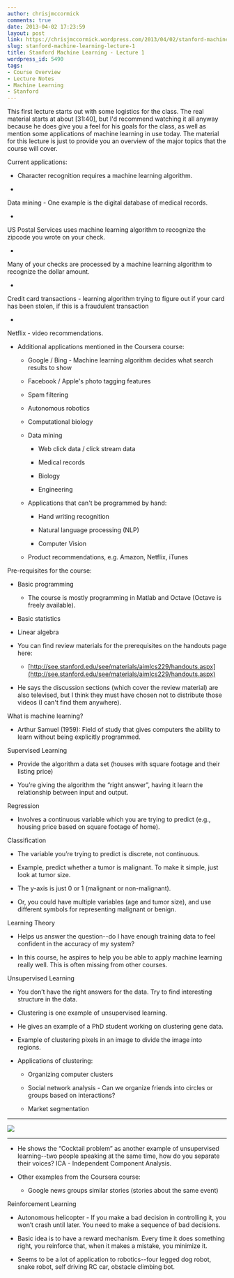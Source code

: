 ```yaml
---
author: chrisjmccormick
comments: true
date: 2013-04-02 17:23:59
layout: post
link: https://chrisjmccormick.wordpress.com/2013/04/02/stanford-machine-learning-lecture-1/
slug: stanford-machine-learning-lecture-1
title: Stanford Machine Learning - Lecture 1
wordpress_id: 5490
tags:
- Course Overview
- Lecture Notes
- Machine Learning
- Stanford
---
```


This first lecture starts out with some logistics for the class. The real material starts at about [31:40], but I'd recommend watching it all anyway because he does give you a feel for his goals for the class, as well as mention some applications of machine learning in use today. The material for this lecture is just to provide you an overview of the major topics that the course will cover.

Current applications:



	
  * Character recognition requires a machine learning algorithm.

	
  * 


Data mining - One example is the digital database of medical records.




	
  * 




US Postal Services uses machine learning algorithm to recognize the zipcode you wrote on your check.

	
  * 


Many of your checks are processed by a machine learning algorithm to recognize the dollar amount.




	
  * 




Credit card transactions - learning algorithm trying to figure out if your card has been stolen, if this is a fraudulent transaction

	
  * 


Netflix - video recommendations.




	
  * Additional applications mentioned in the Coursera course:

	
    * Google / Bing - Machine learning algorithm decides what search results to show

	
    * Facebook / Apple's photo tagging features

	
    * Spam filtering

	
    * Autonomous robotics

	
    * Computational biology

	
    * Data mining

	
      * Web click data / click stream data

	
      * Medical records

	
      * Biology

	
      * Engineering




	
    * Applications that can't be programmed by hand:

	
      * Hand writing recognition

	
      * Natural language processing (NLP)

	
      * Computer Vision




	
    * Product recommendations, e.g. Amazon, Netflix, iTunes





Pre-requisites for the course:

	
  * Basic programming

	
    * The course is mostly programming in Matlab and Octave (Octave is freely available).




	
  * Basic statistics

	
  * Linear algebra

	
  * You can find review materials for the prerequisites on the handouts page here:

	
    * [http://see.stanford.edu/see/materials/aimlcs229/handouts.aspx](http://see.stanford.edu/see/materials/aimlcs229/handouts.aspx)




	
  * He says the discussion sections (which cover the review material) are also televised, but I think they must have chosen not to distribute those videos (I can't find them anywhere).




What is machine learning?






	
  * Arthur Samuel (1959): Field of study that gives computers the ability to learn without being explicitly programmed.




Supervised Learning






	
  * Provide the algorithm a data set (houses with square footage and their listing price)

	
  * You’re giving the algorithm the “right answer”, having it learn the relationship between input and output.




Regression






	
  * Involves a continuous variable which you are trying to predict (e.g., housing price based on square footage of home).




Classification






	
  * The variable you’re trying to predict is discrete, not continuous.

	
  * Example, predict whether a tumor is malignant. To make it simple, just look at tumor size.

	
  * The y-axis is just 0 or 1 (malignant or non-malignant).

	
  * Or, you could have multiple variables (age and tumor size), and use different symbols for representing malignant or benign.




Learning Theory






	
  * Helps us answer the question--do I have enough training data to feel confident in the accuracy of my system?

	
  * In this course, he aspires to help you be able to apply machine learning really well. This is often missing from other courses.


Unsupervised Learning

	
  * You don’t have the right answers for the data. Try to find interesting structure in the data.

	
  * Clustering is one example of unsupervised learning.

	
  * He gives an example of a PhD student working on clustering gene data.

	
  * Example of clustering pixels in an image to divide the image into regions.

	
  * Applications of clustering:

	
    * Organizing computer clusters

	
    * Social network analysis - Can we organize friends into circles or groups based on interactions?

	
    * Market segmentation





****
![](https://lh4.googleusercontent.com/Pz6SY1UM4R7m7W5YrvccRHtzXqbB7YSaLTEIDEEUeFoePwNf4Z17xpjWDbmFEaF6VXPPYPha0ZlUyIZJ6vjLHkfG-yT4ixQra-C_yVyWe02WPN3RjpaSx3hl)
****



	
  * He shows the “Cocktail problem” as another example of unsupervised learning--two people speaking at the same time, how do you separate their voices? ICA - Independent Component Analysis.

	
  * Other examples from the Coursera course:

	
    * Google news groups similar stories (stories about the same event)







Reinforcement Learning






	
  * Autonomous helicopter - If you make a bad decision in controlling it, you won’t crash until later. You need to make a sequence of bad decisions.

	
  * Basic idea is to have a reward mechanism. Every time it does something right, you reinforce that, when it makes a mistake, you minimize it.

	
  * Seems to be a lot of application to robotics--four legged dog robot, snake robot, self driving RC car, obstacle climbing bot.


